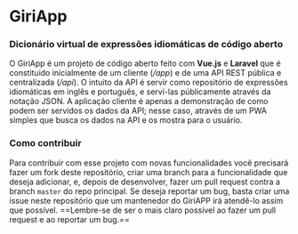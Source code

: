 # GiriApp
### Dicionário virtual de expressões idiomáticas de código aberto
O GiriApp é um projeto de código aberto feito com **Vue.js** e **Laravel** que é constituido inicialmente de um cliente (*/app*) e de uma API REST pública e centralizada (*/api*). O intuito da API é servir como repositório de expressões idiomáticas em inglês e português, e serví-las públicamente através da notação JSON. A aplicação cliente é apenas a demonstração de como podem ser servidos os dados da API; nesse caso, através de um PWA simples que busca os dados na API e os mostra para o usuário.

### Como contribuir
Para contribuir com esse projeto com novas funcionalidades você precisará fazer um fork deste repositório, criar uma branch para a funcionalidade que deseja adicionar, e, depois de desenvolver, fazer um pull request contra a branch `master` do repo principal.
Se deseja reportar um bug, basta criar uma issue neste repositório que um mantenedor do GiriAPP irá atendê-lo assim que possível.
==Lembre-se de ser o mais claro possível ao fazer um pull request e ao reportar um bug.==


